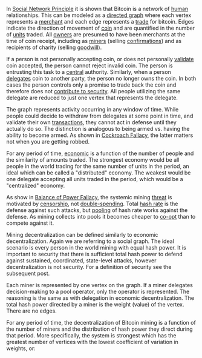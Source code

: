 In [Social Network Principle](Social-Network-Principle) it is shown that Bitcoin is a network of [human](Glossary#person) relationships. This can be modeled as a [directed graph](https://en.wikipedia.org/wiki/Graph_(discrete_mathematics)#Directed_graph) where each vertex represents a [merchant](Glossary#merchant) and each edge represents a [trade](Glossary#trade) for bitcoin. Edges indicate the direction of movement of [coin](Glossary#coin) and are quantified in the number of [units](Glossary#unit) traded. All [owners](Glossary#owner) are presumed to have been merchants at the time of coin receipt, including as [miners](Glossary#miner) (selling [confirmations](Glossary#confirmation)) and as recipients of charity (selling [goodwill](https://en.wikipedia.org/wiki/Goodwill_(accounting))).

If a person is not personally accepting coin, or does not personally [validate](Glossary#validation) coin accepted, the person cannot reject invalid coin. The person is entrusting this task to a [central](Glossary#centralization) authority. Similarly, when a person [delegates](Glossary#delegation) coin to another party, the person no longer owns the coin. In both cases the person controls only a promise to trade back the coin and therefore does not [contribute to security](Risk-Sharing-Principle). All people utilizing the same delegate are reduced to just one vertex that represents the delegate.

The graph represents activity occurring in any window of time. While people could decide to withdraw from delegates at some point in time, and validate their own [transactions](Glossary#transaction), they cannot act in defense until they actually do so. The distinction is analogous to being armed vs. having the ability to become armed. As shown in [Cockroach Fallacy](Cockroach-Fallacy), the latter matters not when you are getting robbed. 

For any period of time, [economic](Glossary#economy) is a function of the number of people and the similarity of amounts traded. The strongest economy would be all people in the world trading for the same number of units in the period, an ideal which can be called a "distributed" economy. The weakest would be one delegate accepting all units traded in the period, which would be a "centralized" economy.

As show in [Balance of Power Fallacy](Balance-of-Power-Fallacy), the systemic mining [threat](Glossary#state) is motivated by [censorship](Glossary#censorship), not [double-spending](Glossary#double-spend). Total [hash rate](Glossary#hash-rate) is the defense against such attacks, but [pooling](Glossary#pooling) of hash rate works against the defense. As mining collects into pools it becomes cheaper to [co-opt](Glossary#co-option) than to compete against it.

Mining decentralization can be defined similarly to economic decentralization. Again we are referring to a social graph. The ideal scenario is every person in the world mining with equal hash power. It is important to security that there is sufficient total hash power to defend against sustained, coordinated, state-level attacks, however decentralization is not security. For a definition of security see the subsequent post.

Each miner is represented by one vertex on the graph. If a miner delegates decision-making to a pool operator, only the operator is represented. The reasoning is the same as with delegation in economic decentralization. The total hash power directed by a miner is the weight (value) of the vertex. There are no edges.

For any period of time, the decentralization of Bitcoin mining is a function of the number of miners and the distribution of hash power they direct during that period. More specifically, the system is strongest which has the greatest number of vertices with the lowest coefficient of variation in weights, or: